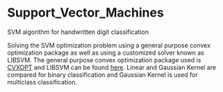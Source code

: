 # Support_Vector_Machines
SVM algorithm for handwritten digit classification

Solving the SVM optimization problem using a general purpose convex optimization package as well as using a customized solver known as LIBSVM. The general purpose convex optimization package used is [CVXOPT](https://cvxopt.org/) and LIBSVM can be found [here](http://www.csie.ntu.edu.tw/~cjlin/libsvm). Linear and Gaussian Kernel are compared for binary classification and Gaussian Kernel is used for multiclass classification.

